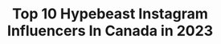 ---
title: Top 10 Hypebeast Instagram Influencers In Canada in 2023
description: >-
  Find top hypebeast Instagram influencers in Canada in 2023. Most popular hashtags: #hypebeast #artofvisuals #way2ill #highsnobiety.
platform: Instagram
hits: 56
text_top: Discover the most popular Instagram influencers on inBeat.
text_bottom: Our platform has 56 Instagram influencers like this in Canada for you to collaborate.
profiles:
  - username: "yvngrice"
    fullname: >-
      🍚 romulus 🍚
    bio: >-
      🔥YYC’s H¥PEBEAST🔥 ✨EMPOWER & INSPIRE 🤩🙏💫 🔌 “STORE” + GIVEAWAY$ @runitupyyc 👟🏃 📧 contact@yvngrice.com @xtrariceplz
    location: "Canada"
    followers: 21210
    engagement: 1930
    commentsToLikes: 0.059724
    id: ck8wfx1ecge400j78177l4upr
    verified: false
    hashtags: "#reels, #sneakerhead, #offwhite, #hypebeast"
  - username: "sai.jung"
    fullname: >-
      
    bio: >-
      📷 👟 Sneaker Content 12/13 StreetWear • Sneakers • Automotive Email or DM for Business inquires
    location: "Canada"
    followers: 41735
    engagement: 251
    commentsToLikes: 0.137207
    id: ck6tkum4c5fll0j710pm74jdn
    verified: false
    hashtags: "#aj1, #klekttakeover, #snkrskickcheck, #travisscottjordan1"
  - username: "rezagilani.ca"
    fullname: >-
      Reza
    bio: >-
      Toronto, Canada 🇨🇦 Media bawse @thejibfestweekender @bestkindbbq Podcast @creativestalkshoppodcast
    location: "Canada"
    followers: 14804
    engagement: 132
    commentsToLikes: 0.073755
    id: ck5qdaq5yunq10i11ku1v10c1
    verified: false
    hashtags: "#earthpix, #igtoronto, #torontolifestyle, #ftwotw"
  - username: "raindoria"
    fullname: >-
      Rainier Doria
    bio: >-
      For The LOVE Of Kush & Swoosh Size.10 👟 NOT A RESELLER... “Rain15” @swiftgreen "Rain15" @thegrailcompany New vid. JOHN ELLIOT Air Force ONE REVIEW👇🏽
    location: "Canada"
    followers: 17517
    engagement: 452
    commentsToLikes: 0.057266
    id: ck5bzdc9uqx590i118okba0qs
    verified: false
    hashtags: "#streetwear, #hsdailyfeature, #sneakerhead, #fragment1s"
  - username: "f8edcolors"
    fullname: >-
      Jordan Bank
    bio: >-
      
    location: "Canada"
    followers: 10619
    engagement: 587
    commentsToLikes: 0.069682
    id: ck0u7x4k45zyr0i19odypqhzd
    verified: false
    hashtags: "#jordhammondsundays, #sonyimages, #eclectic, #ig"
  - username: "ebenism"
    fullname: >-
      ebenism | animal art
    bio: >-
      📱 Photo manipulation edits in iOS 📷 Photography @ebenmccrimmon 🌏 Byron Bay Australia ⬇️ PRINTS
    location: "Canada"
    followers: 84405
    engagement: 636
    commentsToLikes: 0.011152
    id: ck0u1uq41y19b0i191s1hkhi3
    verified: false
    hashtags: "#artselect, #nature, #heatercentral, #lensdistortions"
  - username: "somekidfromthe6"
    fullname: >-
      🇧🇬🇷🇸
    bio: >-
      𝕾𝖔𝖑𝖎 𝕯𝖊𝖔 𝖌𝖑𝖔𝖗𝖎𝖆♰ 📍🇨🇦⁶⁰⁴ Isaiah 43:19/Deut 31:8
    location: "Canada"
    followers: 4771
    engagement: 786
    commentsToLikes: 0.064425
    id: ck9h9n6vd95km0j78gfr3pca2
    verified: false
    hashtags: ""
  - username: "dunnadidit"
    fullname: >-
      Dunna
    bio: >-
      📷 Videos 🎵 Music 📸 Photos Brands & Professional Inquiries - contact@dunnadidit.com ⇩ Looking for the LINK IN BIO? click here! ⇩
    location: "Canada"
    followers: 19835
    engagement: 513
    commentsToLikes: 0.030593
    id: ck5hjtws9h8r00i11u46afv5w
    verified: false
    hashtags: "#welivetoexplore, #earth, #ideafunnel, #sonymirrorless"
  - username: "aeforia"
    fullname: >-
      Alexy Préfontaine
    bio: >-
      @aefaroe @alphaandthevan Montréal — ✉︎ aeforia@outlook.com Represented by @hplus_creative ↓ Store & More ↓
    location: "Canada"
    followers: 101928
    engagement: 416
    commentsToLikes: 0.019327
    id: ck0u21q4uylw80i19upmhfxbl
    verified: false
    hashtags: "#taxcollection, #trippy, #designarf, #vaporwave"
  - username: "garycphoto"
    fullname: >-
      
    bio: >-
      City stuff..Nature stuff..Other Stuff! NatGeo published photog @lumecube ambassador DM for prints and enquiries
    location: "Canada"
    followers: 24235
    engagement: 277
    commentsToLikes: 0.055560
    id: ck0vuzx0bmwln0i19jesan94v
    verified: false
    hashtags: "#globalnightsquad, #instagram, #earthfocus, #nikonusa"
---